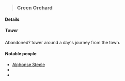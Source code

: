 >### Green Orchard

#### Details



##### Tower
Abandoned? tower around a day's journey from the town. 

#### Notable people
- [Alphonse Steele](../Characters/PCs/Alphonse%20Steele.md)
- 
- 

